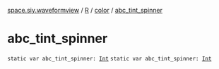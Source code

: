 [space.siy.waveformview](../../index.md) / [R](../index.md) / [color](index.md) / [abc_tint_spinner](./abc_tint_spinner.md)

# abc_tint_spinner

`static var abc_tint_spinner: `[`Int`](https://kotlinlang.org/api/latest/jvm/stdlib/kotlin/-int/index.html)
`static var abc_tint_spinner: `[`Int`](https://kotlinlang.org/api/latest/jvm/stdlib/kotlin/-int/index.html)